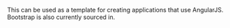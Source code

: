 This can be used as a template for creating applications that use AngularJS. Bootstrap is also currently sourced in.

